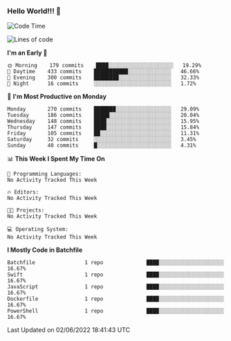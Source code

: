### Hello World!!! 👋

<!--
**kekotek/kekotek** is a ✨ _special_ ✨ repository because its `README.md` (this file) appears on your GitHub profile.

Here are some ideas to get you started:

- 🔭 I’m currently working on ...
- 🌱 I’m currently learning ...
- 👯 I’m looking to collaborate on ...
- 🤔 I’m looking for help with ...
- 💬 Ask me about ...
- 📫 How to reach me: ...
- 😄 Pronouns: ...
- ⚡ Fun fact: ...
-->

<!--START_SECTION:waka-->
![Code Time](http://img.shields.io/badge/Code%20Time-0%20secs-blue)

![Lines of code](https://img.shields.io/badge/From%20Hello%20World%20I%27ve%20Written-19%20Thousand%20lines%20of%20code-blue)

**I'm an Early 🐤** 

```text
🌞 Morning    179 commits    ████░░░░░░░░░░░░░░░░░░░░░   19.29% 
🌆 Daytime    433 commits    ███████████░░░░░░░░░░░░░░   46.66% 
🌃 Evening    300 commits    ████████░░░░░░░░░░░░░░░░░   32.33% 
🌙 Night      16 commits     ░░░░░░░░░░░░░░░░░░░░░░░░░   1.72%

```
📅 **I'm Most Productive on Monday** 

```text
Monday       270 commits    ███████░░░░░░░░░░░░░░░░░░   29.09% 
Tuesday      186 commits    █████░░░░░░░░░░░░░░░░░░░░   20.04% 
Wednesday    148 commits    ████░░░░░░░░░░░░░░░░░░░░░   15.95% 
Thursday     147 commits    ████░░░░░░░░░░░░░░░░░░░░░   15.84% 
Friday       105 commits    ██░░░░░░░░░░░░░░░░░░░░░░░   11.31% 
Saturday     32 commits     ░░░░░░░░░░░░░░░░░░░░░░░░░   3.45% 
Sunday       40 commits     █░░░░░░░░░░░░░░░░░░░░░░░░   4.31%

```


📊 **This Week I Spent My Time On** 

```text
💬 Programming Languages: 
No Activity Tracked This Week

🔥 Editors: 
No Activity Tracked This Week

🐱‍💻 Projects: 
No Activity Tracked This Week

💻 Operating System: 
No Activity Tracked This Week

```

**I Mostly Code in Batchfile** 

```text
Batchfile                1 repo              ████░░░░░░░░░░░░░░░░░░░░░   16.67% 
Swift                    1 repo              ████░░░░░░░░░░░░░░░░░░░░░   16.67% 
JavaScript               1 repo              ████░░░░░░░░░░░░░░░░░░░░░   16.67% 
Dockerfile               1 repo              ████░░░░░░░░░░░░░░░░░░░░░   16.67% 
PowerShell               1 repo              ████░░░░░░░░░░░░░░░░░░░░░   16.67%

```



 Last Updated on 02/06/2022 18:41:43 UTC
<!--END_SECTION:waka-->

